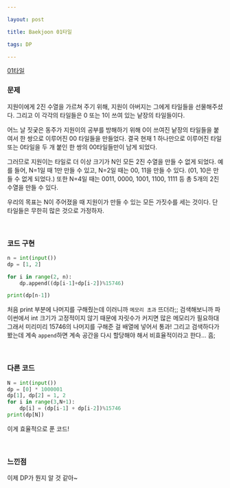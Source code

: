 ```yaml
---

layout: post

title: Baekjoon 01타일

tags: DP

---
```


[01타일](https://www.acmicpc.net/problem/1904)

### 문제

지원이에게 2진 수열을 가르쳐 주기 위해, 지원이 아버지는 그에게 타일들을 선물해주셨다. 그리고 이 각각의 타일들은 0 또는 1이 쓰여 있는 낱장의 타일들이다.

어느 날 짓궂은 동주가 지원이의 공부를 방해하기 위해 0이 쓰여진 낱장의 타일들을 붙여서 한 쌍으로 이루어진 00 타일들을 만들었다. 결국 현재 1 하나만으로 이루어진 타일 또는 0타일을 두 개 붙인 한 쌍의 00타일들만이 남게 되었다.

그러므로 지원이는 타일로 더 이상 크기가 N인 모든 2진 수열을 만들 수 없게 되었다. 예를 들어, N=1일 때 1만 만들 수 있고, N=2일 때는 00, 11을 만들 수 있다. (01, 10은 만들 수 없게 되었다.) 또한 N=4일 때는 0011, 0000, 1001, 1100, 1111 등 총 5개의 2진 수열을 만들 수 있다.

우리의 목표는 N이 주어졌을 때 지원이가 만들 수 있는 모든 가짓수를 세는 것이다. 단 타일들은 무한히 많은 것으로 가정하자.

<br/>

### 코드 구현

```python
n = int(input())
dp = [1, 2]

for i in range(2, n):
    dp.append((dp[i-1]+dp[i-2])%15746)

print(dp[n-1])
```

처음 print 부분에 나머지를 구해줬는데 이러니까 `메모리 초과` 뜨더라;; 검색해보니까 파이썬에서 int 크기가 고정적이지 않기 때문에 자릿수가 커지면 많은 메모리가 필요하대 그래서 미리미리 15746의 나머지를 구해준 걸 배열에 넣어서 통과! 그리고 검색하다가 봤는데 계속 `append`하면 계속 공간을 다시 할당해야 해서 비효율적이라고 한다... 흠;

<br/>

### 다른 코드

```python
N = int(input())
dp = [0] * 1000001
dp[1], dp[2] = 1, 2
for i in range(3,N+1):
    dp[i] = (dp[i-1] + dp[i-2])%15746
print(dp[N])
```

이게 효율적으로 푼 코드!

<br/>

### 느낀점

이제 DP가 뭔지 알 것 같아~
